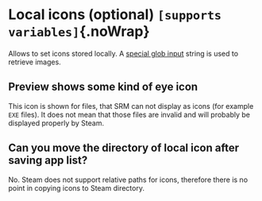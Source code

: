 # Local icons (optional) `[supports variables]`{.noWrap}

Allows to set icons stored locally. A [special glob input](#special-glob-input) string is used to retrieve images.

## Preview shows some kind of eye icon

This icon is shown for files, that SRM can not display as icons (for example `EXE` files). It does not mean that those files are invalid and will probably be displayed properly by Steam.

## Can you move the directory of local icon after saving app list?

No. Steam does not support relative paths for icons, therefore there is no point in copying icons to Steam directory.
